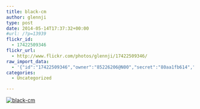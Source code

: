 ```yaml
---
title: black-cm
author: glennji
type: post
date: 2014-05-14T17:37:32+00:00
#url: /?p=13939
flickr_id:
  - 17422509346
flickr_url:
  - http://www.flickr.com/photos/glennji/17422509346/
raw_import_data:
  - '{"id":"17422509346","owner":"85226206@N00","secret":"80aa1fb614","server":"8749","farm":9,"title":"black-cm","ispublic":0,"isfriend":0,"isfamily":0,"description":{"_content":""},"dateupload":"1431163099","lastupdate":"1431163103","datetaken":"2014-05-14 17:37:32","datetakengranularity":0,"datetakenunknown":"1","ownername":"glennji","tags":"","machine_tags":"","originalsecret":"7e4f2537d1","originalformat":"jpg","latitude":0,"longitude":0,"accuracy":0,"context":0,"media":"photo","media_status":"ready","url_o":"https://farm9.staticflickr.com/8749/17422509346_7e4f2537d1_o.jpg","height_o":"1920","width_o":"1080"}'
categories:
  - Uncategorized

---
```

<p class="flickr-image">
  <a href="http://www.flickr.com/photos/glennji/17422509346/" class="flickr-link"><img src="http://i1.wp.com/glennji.com/wp-content/uploads/2014/05/17422509346_7e4f2537d1_o.jpg?fit=1024%2C1024" width="" height="" alt="black-cm" class="keyring-img" /></a>
</p>

